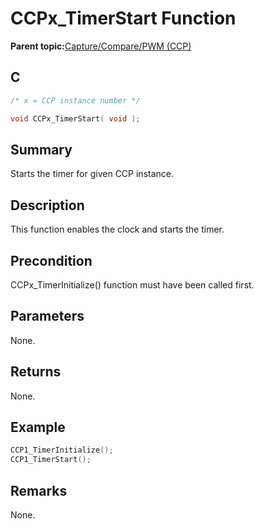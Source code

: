 # CCPx\_TimerStart Function

**Parent topic:**[Capture/Compare/PWM \(CCP\)](GUID-615BEA57-7216-4351-87D8-94C8B0BF6E7D.md)

## C

```c
/* x = CCP instance number */

void CCPx_TimerStart( void );
```

## Summary

Starts the timer for given CCP instance.

## Description

This function enables the clock and starts the timer.

## Precondition

CCPx\_TimerInitialize\(\) function must have been called first.

## Parameters

None.

## Returns

None.

## Example

```c
CCP1_TimerInitialize();
CCP1_TimerStart();
```

## Remarks

None.

